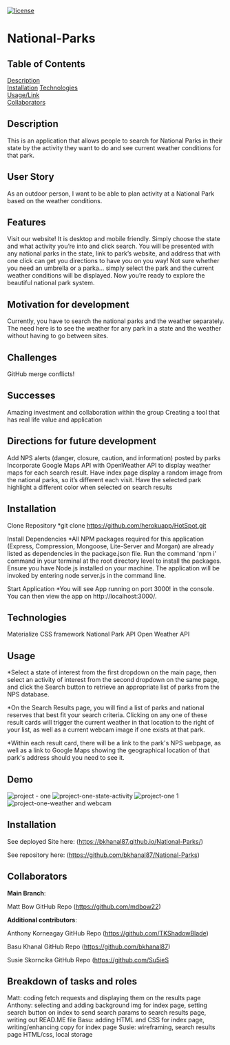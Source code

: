 [![license](https://img.shields.io/badge/license-MIT-orange)](https://shields.io)  

# National-Parks
                                                                  
## Table of Contents

[Description](#description)  
[Installation](#installation)
[Technologies](#technologies)  
[Usage/Link](#usage/link)  
[Collaborators](#collaborators)

## Description
                                                                  
This is an application that allows people to search for National Parks in their state by the activity they want to do and see current weather conditions for that park.

## User Story
As an outdoor person, I want to be able to plan activity at a National Park based on the weather conditions.

## Features

Visit our website! It is desktop and mobile friendly. Simply choose the state and what activity you’re into and click search. You will be presented with any national parks in the state, link to park’s website, and address that with one click can get you directions to have you on you way! Not sure whether you need an umbrella or a parka… simply select the park and the current weather conditions will be displayed. Now you’re ready to explore the beautiful national park system.

## Motivation for development ##

Currently, you have to search the national parks and the weather separately. The need here is to see the weather for any park in a state and the weather without having to go between sites.

## Challenges ##
GitHub merge conflicts! 

## Successes ##
Amazing investment and collaboration within the group
Creating a tool that has real life value and application

## Directions for future development ##
Add NPS alerts (danger, closure, caution, and information) posted by parks
Incorporate Google Maps API with OpenWeather API to display weather maps for each search result.
Have index page display a random image from the national parks, so it’s different each visit.
Have the selected park highlight a different color when selected on search results

## Installation

Clone Repository 
*git clone https://github.com/herokuapp/HotSpot.git

 Install Dependencies
*All NPM packages required for this application (Express, Compression, Mongoose, Lite-Server and Morgan) are already listed as dependencies in the package.json file. Run the command 'npm i' command in your terminal at the root directory level to install the packages.
Ensure you have Node.js installed on your machine. The application will be invoked by entering node server.js in the command line.

Start Application
*You will see App running on port 3000! in the console. You can then view the app on http://localhost:3000/.


## Technologies
                                                        
Materialize CSS framework
National Park API
Open Weather API

## Usage 
                                                              
*Select a state of interest from the first dropdown on the main page, then select an activity of interest from the second dropdown on the same page, and click the Search button to retrieve an appropriate list of parks from the NPS database. 

*On the Search Results page, you will find a list of parks and national reserves that best fit your search criteria. Clicking on any one of these result cards will trigger the current weather in that location to the right of your list, as well as a current webcam image if one exists at that park. 

*Within each result card, there will be a link to the park's NPS webpage, as well as a link to Google Maps showing the geographical location of that park's address should you need to see it.

## Demo 

![project - one](https://user-images.githubusercontent.com/87610840/141856851-2aa1ecb0-b649-4144-b4a7-edee816ab367.JPG)
![project-one-state-activity](https://user-images.githubusercontent.com/87610840/141856860-fba9a962-a801-425b-99e1-d3fad6d3cde8.JPG)
![project-one 1](https://user-images.githubusercontent.com/87610840/141856856-06240e2e-2a50-4abf-90ee-3d83b1b97e43.JPG)
![project-one-weather and webcam](https://user-images.githubusercontent.com/87610840/141856861-8952340a-a51f-486c-8be5-b918423357f1.JPG)


## Installation

See deployed Site here:  (https://bkhanal87.github.io/National-Parks/)

See repository here:  (https://github.com/bkhanal87/National-Parks)

## Collaborators

**Main Branch**: 

Matt Bow GitHub Repo (https://github.com/mdbow22)

**Additional contributors**: 

 Anthony Korneagay GitHub Repo (https://github.com/TKShadowBlade)

 Basu Khanal GitHub Repo (https://github.com/bkhanal87)
                             
 Susie Skorncika GitHub Repo (https://github.com/Su5ieS
 
## Breakdown of tasks and roles ##
 Matt: coding fetch requests and displaying them on the results page
Anthony: selecting and adding background img for index page, setting search button on index to send search params to search results page, writing out READ.ME file
Basu: adding HTML and CSS for index page, writing/enhancing copy for index page
Susie: wireframing, search results page HTML/css, local storage

                             
